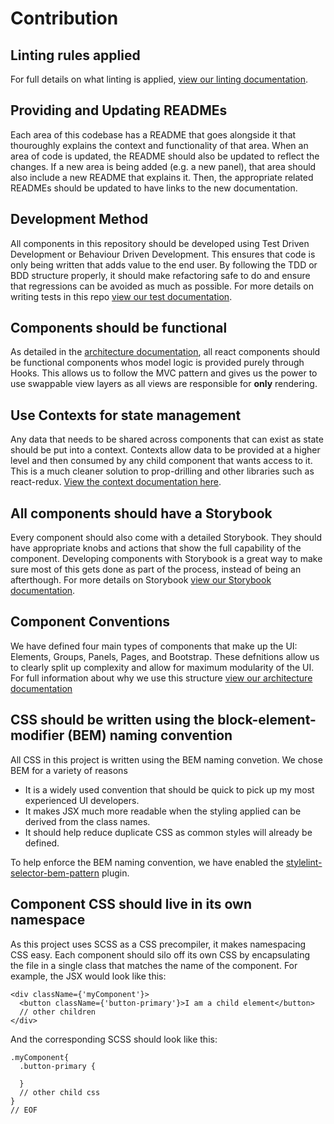 # Contribution

## Linting rules applied

For full details on what linting is applied, [view our linting documentation](./Linting.md).

## Providing and Updating READMEs

Each area of this codebase has a README that goes alongside it that thouroughly explains the context and functionality of that area. When an area of code is updated, the README should also be updated to reflect the changes. If a new area is being added (e.g. a new panel), that area should also include a new README that explains it. Then, the appropriate related READMEs should be updated to have links to the new documentation.

## Development Method

All components in this repository should be developed using Test Driven Development or Behaviour Driven Development. This ensures that code is only being written that adds value to the end user. By following the TDD or BDD structure properly, it should make refactoring safe to do and ensure that regressions can be avoided as much as possible. For more details on writing tests in this repo [view our test documentation](./Test.md).

## Components should be functional

As detailed in the [architecture documentation](./Architecture.md), all react components should be functional components whos model logic is provided purely through Hooks. This allows us to follow the MVC pattern and gives us the power to use swappable view layers as all views are responsible for **only** rendering.

## Use Contexts for state management

Any data that needs to be shared across components that can exist as state should be put into a context. Contexts allow data to be provided at a higher level and then consumed by any child component that wants access to it. This is a much cleaner solution to prop-drilling and other libraries such as react-redux. [View the context documentation here](../client/Contexts/README.md).

## All components should have a Storybook

Every component should also come with a detailed Storybook. They should have appropriate knobs and actions that show the full capability of the component. Developing components with Storybook is a great way to make sure most of this gets done as part of the process, instead of being an afterthough. For more details on Storybook [view our Storybook documentation](./Architecture.md#storybook).

## Component Conventions

We have defined four main types of components that make up the UI: Elements, Groups, Panels, Pages, and Bootstrap. These defnitions allow us to clearly split up complexity and allow for maximum modularity of the UI. For full information about why we use this structure [view our architecture documentation](./Architecture.md#element-group-panel-bootstrap-component-pattern)

## CSS should be written using the block-element-modifier (BEM) naming convention

All CSS in this project is written using the BEM naming convetion. We chose BEM for a variety of reasons

- It is a widely used convention that should be quick to pick up my most experienced UI developers.
- It makes JSX much more readable when the styling applied can be derived from the class names.
- It should help reduce duplicate CSS as common styles will already be defined.

To help enforce the BEM naming convention, we have enabled the [stylelint-selector-bem-pattern](https://www.npmjs.com/package/stylelint-selector-bem-pattern) plugin.

## Component CSS should live in its own namespace

As this project uses SCSS as a CSS precompiler, it makes namespacing CSS easy. Each component should silo off its own CSS by encapsulating the file in a single class that matches the name of the component. For example, the JSX would look like this:

```
<div className={'myComponent'}>
  <button className={'button-primary'}>I am a child element</button>
  // other children
</div>
```

And the corresponding SCSS should look like this:

```
.myComponent{
  .button-primary {

  }
  // other child css
}
// EOF
```
